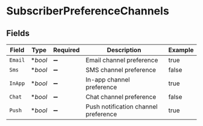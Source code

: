# SubscriberPreferenceChannels


## Fields

| Field                                | Type                                 | Required                             | Description                          | Example                              |
| ------------------------------------ | ------------------------------------ | ------------------------------------ | ------------------------------------ | ------------------------------------ |
| `Email`                              | **bool*                              | :heavy_minus_sign:                   | Email channel preference             | true                                 |
| `Sms`                                | **bool*                              | :heavy_minus_sign:                   | SMS channel preference               | false                                |
| `InApp`                              | **bool*                              | :heavy_minus_sign:                   | In-app channel preference            | true                                 |
| `Chat`                               | **bool*                              | :heavy_minus_sign:                   | Chat channel preference              | false                                |
| `Push`                               | **bool*                              | :heavy_minus_sign:                   | Push notification channel preference | true                                 |